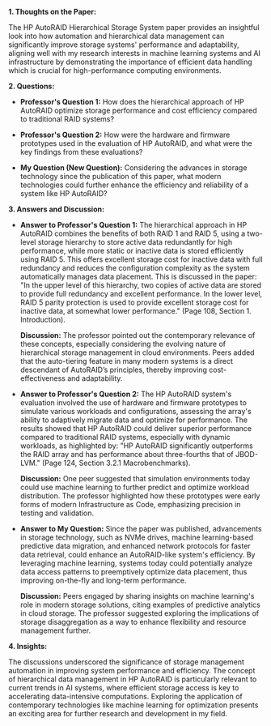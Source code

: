 **1. Thoughts on the Paper:**

The HP AutoRAID Hierarchical Storage System paper provides an insightful look into how automation and hierarchical data management can significantly improve storage systems' performance and adaptability, aligning well with my research interests in machine learning systems and AI infrastructure by demonstrating the importance of efficient data handling which is crucial for high-performance computing environments.

**2. Questions:**

- **Professor's Question 1:** How does the hierarchical approach of HP AutoRAID optimize storage performance and cost efficiency compared to traditional RAID systems?
  
- **Professor's Question 2:** How were the hardware and firmware prototypes used in the evaluation of HP AutoRAID, and what were the key findings from these evaluations?
  
- **My Question (New Question):** Considering the advances in storage technology since the publication of this paper, what modern technologies could further enhance the efficiency and reliability of a system like HP AutoRAID?

**3. Answers and Discussion:**

- **Answer to Professor's Question 1:** The hierarchical approach in HP AutoRAID combines the benefits of both RAID 1 and RAID 5, using a two-level storage hierarchy to store active data redundantly for high performance, while more static or inactive data is stored efficiently using RAID 5. This offers excellent storage cost for inactive data with full redundancy and reduces the configuration complexity as the system automatically manages data placement. This is discussed in the paper: "In the upper level of this hierarchy, two copies of active data are stored to provide full redundancy and excellent performance. In the lower level, RAID 5 parity protection is used to provide excellent storage cost for inactive data, at somewhat lower performance." (Page 108, Section 1. Introduction).

  **Discussion:** The professor pointed out the contemporary relevance of these concepts, especially considering the evolving nature of hierarchical storage management in cloud environments. Peers added that the auto-tiering feature in many modern systems is a direct descendant of AutoRAID’s principles, thereby improving cost-effectiveness and adaptability.

- **Answer to Professor's Question 2:** The HP AutoRAID system's evaluation involved the use of hardware and firmware prototypes to simulate various workloads and configurations, assessing the array's ability to adaptively migrate data and optimize for performance. The results showed that HP AutoRAID could deliver superior performance compared to traditional RAID systems, especially with dynamic workloads, as highlighted by: "HP AutoRAID significantly outperforms the RAID array and has performance about three-fourths that of JBOD-LVM." (Page 124, Section 3.2.1 Macrobenchmarks).

  **Discussion:** One peer suggested that simulation environments today could use machine learning to further predict and optimize workload distribution. The professor highlighted how these prototypes were early forms of modern Infrastructure as Code, emphasizing precision in testing and validation.

- **Answer to My Question:** Since the paper was published, advancements in storage technology, such as NVMe drives, machine learning-based predictive data migration, and enhanced network protocols for faster data retrieval, could enhance an AutoRAID-like system's efficiency. By leveraging machine learning, systems today could potentially analyze data access patterns to preemptively optimize data placement, thus improving on-the-fly and long-term performance.

  **Discussion:** Peers engaged by sharing insights on machine learning's role in modern storage solutions, citing examples of predictive analytics in cloud storage. The professor suggested exploring the implications of storage disaggregation as a way to enhance flexibility and resource management further.

**4. Insights:**

The discussions underscored the significance of storage management automation in improving system performance and efficiency. The concept of hierarchical data management in HP AutoRAID is particularly relevant to current trends in AI systems, where efficient storage access is key to accelerating data-intensive computations. Exploring the application of contemporary technologies like machine learning for optimization presents an exciting area for further research and development in my field.